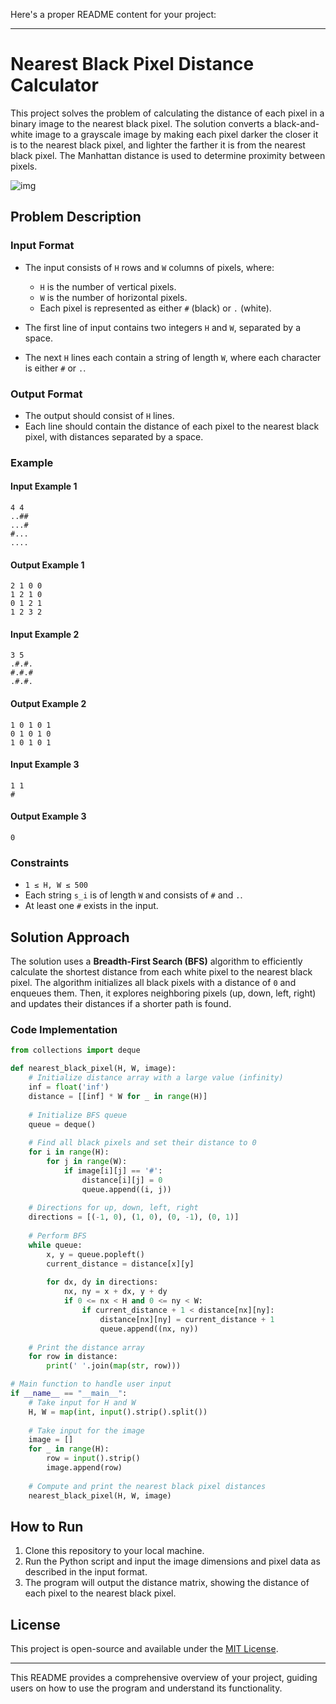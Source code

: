 Here's a proper README content for your project:

---

# Nearest Black Pixel Distance Calculator

This project solves the problem of calculating the distance of each pixel in a binary image to the nearest black pixel. The solution converts a black-and-white image to a grayscale image by making each pixel darker the closer it is to the nearest black pixel, and lighter the farther it is from the nearest black pixel. The Manhattan distance is used to determine proximity between pixels.

![img](https://github.com/user-attachments/assets/493f17fe-bed6-43b2-9cdf-c81c58224c82)


## Problem Description

### Input Format

- The input consists of `H` rows and `W` columns of pixels, where:
  - `H` is the number of vertical pixels.
  - `W` is the number of horizontal pixels.
  - Each pixel is represented as either `#` (black) or `.` (white).

- The first line of input contains two integers `H` and `W`, separated by a space.
- The next `H` lines each contain a string of length `W`, where each character is either `#` or `.`.

### Output Format

- The output should consist of `H` lines.
- Each line should contain the distance of each pixel to the nearest black pixel, with distances separated by a space.

### Example

#### Input Example 1
```
4 4
..##
...#
#...
....
```

#### Output Example 1
```
2 1 0 0
1 2 1 0
0 1 2 1
1 2 3 2
```

#### Input Example 2
```
3 5
.#.#.
#.#.#
.#.#.
```

#### Output Example 2
```
1 0 1 0 1
0 1 0 1 0
1 0 1 0 1
```

#### Input Example 3
```
1 1
#
```

#### Output Example 3
```
0
```

### Constraints

- `1 ≤ H, W ≤ 500`
- Each string `s_i` is of length `W` and consists of `#` and `.`.
- At least one `#` exists in the input.

## Solution Approach

The solution uses a **Breadth-First Search (BFS)** algorithm to efficiently calculate the shortest distance from each white pixel to the nearest black pixel. The algorithm initializes all black pixels with a distance of `0` and enqueues them. Then, it explores neighboring pixels (up, down, left, right) and updates their distances if a shorter path is found.

### Code Implementation

```python
from collections import deque

def nearest_black_pixel(H, W, image):
    # Initialize distance array with a large value (infinity)
    inf = float('inf')
    distance = [[inf] * W for _ in range(H)]
    
    # Initialize BFS queue
    queue = deque()
    
    # Find all black pixels and set their distance to 0
    for i in range(H):
        for j in range(W):
            if image[i][j] == '#':
                distance[i][j] = 0
                queue.append((i, j))
    
    # Directions for up, down, left, right
    directions = [(-1, 0), (1, 0), (0, -1), (0, 1)]
    
    # Perform BFS
    while queue:
        x, y = queue.popleft()
        current_distance = distance[x][y]
        
        for dx, dy in directions:
            nx, ny = x + dx, y + dy
            if 0 <= nx < H and 0 <= ny < W:
                if current_distance + 1 < distance[nx][ny]:
                    distance[nx][ny] = current_distance + 1
                    queue.append((nx, ny))
    
    # Print the distance array
    for row in distance:
        print(' '.join(map(str, row)))

# Main function to handle user input
if __name__ == "__main__":
    # Take input for H and W
    H, W = map(int, input().strip().split())
    
    # Take input for the image
    image = []
    for _ in range(H):
        row = input().strip()
        image.append(row)
    
    # Compute and print the nearest black pixel distances
    nearest_black_pixel(H, W, image)
```

## How to Run

1. Clone this repository to your local machine.
2. Run the Python script and input the image dimensions and pixel data as described in the input format.
3. The program will output the distance matrix, showing the distance of each pixel to the nearest black pixel.

## License

This project is open-source and available under the [MIT License](LICENSE).

---

This README provides a comprehensive overview of your project, guiding users on how to use the program and understand its functionality.
